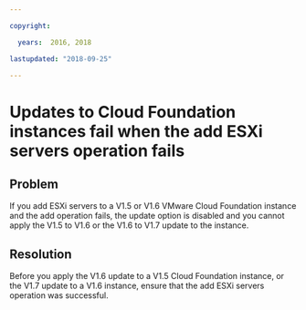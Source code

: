 ```yaml
---

copyright:

  years:  2016, 2018

lastupdated: "2018-09-25"

---
```


# Updates to Cloud Foundation instances fail when the add ESXi servers operation fails

## Problem

If you add ESXi servers to a V1.5 or V1.6 VMware Cloud Foundation instance and the add operation fails, the update option is disabled and you cannot apply the V1.5 to V1.6 or the V1.6 to V1.7 update to the instance.

## Resolution

Before you apply the V1.6 update to a V1.5 Cloud Foundation instance, or the V1.7 update to a V1.6 instance, ensure that the add ESXi servers operation was successful.
